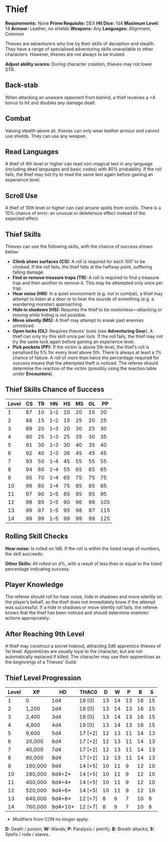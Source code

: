 # Thief

**Requirements:** None
**Prime Requisite:** DEX
**Hit Dice:** 1d4
**Maximum Level:** 14
**Armour:** Leather, no shields
**Weapons:** Any
**Languages:** Alignment, Common

Thieves are adventurers who live by their skills of deception and stealth. They have a range of specialised adventuring skills unavailable to other characters. However, thieves are not always to be trusted.

**Adjust ability scores:** During character creation, thieves may not lower STR.

## Back-stab

When attacking an unaware opponent from behind, a thief receives a +4 bonus to hit and doubles any damage dealt.

## Combat

Valuing stealth above all, thieves can only wear leather armour and cannot use shields. They can use any weapon.

## Read Languages

A thief of 4th level or higher can read non-magical text in any language (including dead languages and basic codes) with 80% probability. If the roll fails, the thief may not try to read the same text again before gaining an experience level.

## Scroll Use

A thief of 10th level or higher can cast arcane spells from scrolls. There is a 10% chance of error: an unusual or deleterious effect instead of the expected effect.

## Thief Skills

Thieves can use the following skills, with the chance of success shown below:

* **Climb sheer surfaces (CS):** A roll is required for each 100’ to be climbed. If the roll fails, the thief falls at the halfway point, suffering falling damage.
* **Find or remove treasure traps (TR):** A roll is required to find a treasure trap and then another to remove it. This may be attempted only once per trap.
* **Hear noise (HN):** In a quiet environment (e.g. not in combat), a thief may attempt to listen at a door or to hear the sounds of something (e.g. a wandering monster) approaching.
* **Hide in shadows (HS):** Requires the thief to be motionless—attacking or moving while hiding is not possible.
* **Move silently (MS):** A thief may attempt to sneak past enemies unnoticed.
* **Open locks (OL):** Requires thieves’ tools (see **Adventuring Gear**). A thief can only try this skill once per lock. If the roll fails, the thief may not try the same lock again before gaining an experience level.
* **Pick pockets (PP):** If the victim is above 5th level, the thief’s roll is penalised by 5% for every level above 5th. There is always at least a 1% chance of failure. A roll of more than twice the percentage required for success means that the attempted theft is noticed. The referee should determine the reaction of the victim (possibly using the reaction table under **Encounters**).

## Thief Skills Chance of Success

| Level | CS  | TR  | HN   | HS  | MS  | OL  | PP  |
|-------|-----|-----|------|-----|-----|-----|-----|
| 1     | 87  | 10  | 1–2  | 10  | 20  | 15  | 20  |
| 2     | 88  | 15  | 1–2  | 15  | 25  | 20  | 25  |
| 3     | 89  | 20  | 1–3  | 20  | 30  | 25  | 30  |
| 4     | 90  | 25  | 1–3  | 25  | 35  | 30  | 35  |
| 5     | 91  | 30  | 1–3  | 30  | 40  | 35  | 40  |
| 6     | 92  | 40  | 1–3  | 36  | 45  | 45  | 45  |
| 7     | 93  | 50  | 1–4  | 45  | 55  | 55  | 55  |
| 8     | 94  | 60  | 1–4  | 55  | 65  | 65  | 65  |
| 9     | 95  | 70  | 1–4  | 65  | 75  | 75  | 75  |
| 10    | 96  | 80  | 1–4  | 75  | 85  | 85  | 85  |
| 11    | 97  | 90  | 1–5  | 85  | 95  | 95  | 95  |
| 12    | 98  | 95  | 1–5  | 90  | 96  | 96  | 105 |
| 13    | 99  | 97  | 1–5  | 95  | 98  | 97  | 115 |
| 14    | 99  | 99  | 1–5  | 99  | 99  | 99  | 125 |

## Rolling Skill Checks

**Hear noise:** Is rolled on 1d6. If the roll is within the listed range of numbers, the skill succeeds.

**Other Skills:** All rolled on d%, with a result of less than or equal to the listed percentage indicating success.

## Player Knowledge

The referee should roll for hear noise, hide in shadows and move silently on the player’s behalf, as the thief does not immediately know if the attempt was successful. If a hide in shadows or move silently roll fails, the referee knows that the thief has been noticed and should determine enemies’ actions appropriately.

## After Reaching 9th Level

A thief may construct a secret hideout, attracting 2d6 apprentice thieves of 1st level. Apprentices are usually loyal to the character, but are not automatically replaced if killed. The character may use their apprentices as the beginnings of a Thieves’ Guild.

## Thief Level Progression

| Level | XP      | HD       | THAC0    | D  | W  | P  | B  | S  |
|-------|---------|----------|----------|----|----|----|----|----|
| 1     | 0       | 1d4      | 19 [0]   | 13 | 14 | 13 | 16 | 15 |
| 2     | 1,200   | 2d4      | 19 [0]   | 13 | 14 | 13 | 16 | 15 |
| 3     | 2,400   | 3d4      | 19 [0]   | 13 | 14 | 13 | 16 | 15 |
| 4     | 4,800   | 4d4      | 19 [0]   | 13 | 14 | 13 | 16 | 15 |
| 5     | 9,600   | 5d4      | 17 [+2]  | 12 | 13 | 11 | 14 | 13 |
| 6     | 20,000  | 6d4      | 17 [+2]  | 12 | 13 | 11 | 14 | 13 |
| 7     | 40,000  | 7d4      | 17 [+2]  | 12 | 13 | 11 | 14 | 13 |
| 8     | 80,000  | 8d4      | 17 [+2]  | 12 | 13 | 11 | 14 | 13 |
| 9     | 160,000 | 9d4      | 14 [+5]  | 10 | 11 |  9 | 12 | 10 |
| 10    | 280,000 | 9d4+2*   | 14 [+5]  | 10 | 11 |  9 | 12 | 10 |
| 11    | 400,000 | 9d4+4*   | 14 [+5]  | 10 | 11 |  9 | 12 | 10 |
| 12    | 520,000 | 9d4+6*   | 14 [+5]  | 10 | 11 |  9 | 12 | 10 |
| 13    | 640,000 | 9d4+8*   | 12 [+7]  |  8 |  9 |  7 | 10 |  8 |
| 14    | 760,000 | 9d4+10*  | 12 [+7]  |  8 |  9 |  7 | 10 |  8 |

* Modifiers from CON no longer apply.

**D:** Death / poison; **W:** Wands; **P:** Paralysis / petrify; **B:** Breath attacks; **S:** Spells / rods / staves.
